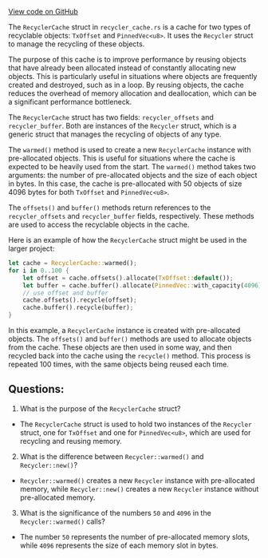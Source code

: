 [View code on GitHub](https://github.com/solana-labs/solana/blob/master/perf/src/recycler_cache.rs)

The `RecyclerCache` struct in `recycler_cache.rs` is a cache for two types of recyclable objects: `TxOffset` and `PinnedVec<u8>`. It uses the `Recycler` struct to manage the recycling of these objects. 

The purpose of this cache is to improve performance by reusing objects that have already been allocated instead of constantly allocating new objects. This is particularly useful in situations where objects are frequently created and destroyed, such as in a loop. By reusing objects, the cache reduces the overhead of memory allocation and deallocation, which can be a significant performance bottleneck.

The `RecyclerCache` struct has two fields: `recycler_offsets` and `recycler_buffer`. Both are instances of the `Recycler` struct, which is a generic struct that manages the recycling of objects of any type. 

The `warmed()` method is used to create a new `RecyclerCache` instance with pre-allocated objects. This is useful for situations where the cache is expected to be heavily used from the start. The `warmed()` method takes two arguments: the number of pre-allocated objects and the size of each object in bytes. In this case, the cache is pre-allocated with 50 objects of size 4096 bytes for both `TxOffset` and `PinnedVec<u8>`.

The `offsets()` and `buffer()` methods return references to the `recycler_offsets` and `recycler_buffer` fields, respectively. These methods are used to access the recyclable objects in the cache.

Here is an example of how the `RecyclerCache` struct might be used in the larger project:

```rust
let cache = RecyclerCache::warmed();
for i in 0..100 {
    let offset = cache.offsets().allocate(TxOffset::default());
    let buffer = cache.buffer().allocate(PinnedVec::with_capacity(4096));
    // use offset and buffer
    cache.offsets().recycle(offset);
    cache.buffer().recycle(buffer);
}
```

In this example, a `RecyclerCache` instance is created with pre-allocated objects. The `offsets()` and `buffer()` methods are used to allocate objects from the cache. These objects are then used in some way, and then recycled back into the cache using the `recycle()` method. This process is repeated 100 times, with the same objects being reused each time.
## Questions: 
 1. What is the purpose of the `RecyclerCache` struct?
- The `RecyclerCache` struct is used to hold two instances of the `Recycler` struct, one for `TxOffset` and one for `PinnedVec<u8>`, which are used for recycling and reusing memory.

2. What is the difference between `Recycler::warmed()` and `Recycler::new()`?
- `Recycler::warmed()` creates a new `Recycler` instance with pre-allocated memory, while `Recycler::new()` creates a new `Recycler` instance without pre-allocated memory.

3. What is the significance of the numbers `50` and `4096` in the `Recycler::warmed()` calls?
- The number `50` represents the number of pre-allocated memory slots, while `4096` represents the size of each memory slot in bytes.